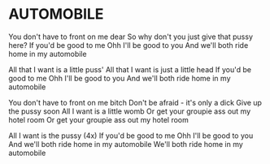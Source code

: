 # AUTOMOBILE

You don't have to front on me dear
So why don't you just give that pussy here?
If you'd be good to me
Ohh I'll be good to you
And we'll both ride home in my automobile

All that I want is a little puss'
All that I want is just a little head
If you'd be good to me
Ohh I'll be good to you
And we'll both ride home in my automobile

You don't have to front on me bitch
Don't be afraid - it's only a dick
Give up the pussy soon
All I want is a little womb
Or get your groupie ass out my hotel room
Or get your groupie ass out my hotel room

All I want is the pussy (4x)
If you'd be good to me
Ohh I'll be good to you
And we'll both ride home in my automobile
We'll both ride home in my automobile